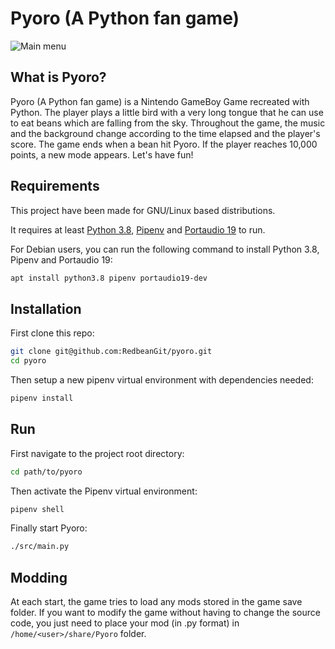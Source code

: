 # Pyoro (A Python fan game)

![Main menu](https://github.com/RedbeanGit/Pyoro/blob/master/Pyoro.png?raw=true)

## What is Pyoro?

Pyoro (A Python fan game) is a Nintendo GameBoy Game recreated with Python. The player plays a little bird with a very long tongue that he can use to eat beans which are falling from the sky.
Throughout the game, the music and the background change according to the time elapsed and the player's score. The game ends when a bean hit Pyoro. If the player reaches 10,000 points, a new mode appears. Let's have fun!

## Requirements

This project have been made for GNU/Linux based distributions.

It requires at least [Python 3.8](https://www.python.org/downloads/), [Pipenv](https://pypi.org/project/pipenv/) and [Portaudio 19](http://www.portaudio.com/) to run.

For Debian users, you can run the following command to install Python 3.8, Pipenv and Portaudio 19:

```bash
apt install python3.8 pipenv portaudio19-dev
```

## Installation

First clone this repo:

```bash
git clone git@github.com:RedbeanGit/pyoro.git
cd pyoro
```

Then setup a new pipenv virtual environment with dependencies needed:

```bash
pipenv install
```

## Run

First navigate to the project root directory:

```bash
cd path/to/pyoro
```

Then activate the Pipenv virtual environment:

```bash
pipenv shell
```

Finally start Pyoro:

```bash
./src/main.py
```

## Modding

At each start, the game tries to load any mods stored in the game save folder. If you want to modify the game without having to change the source code, you just need to place your mod (in .py format) in `/home/<user>/share/Pyoro` folder.